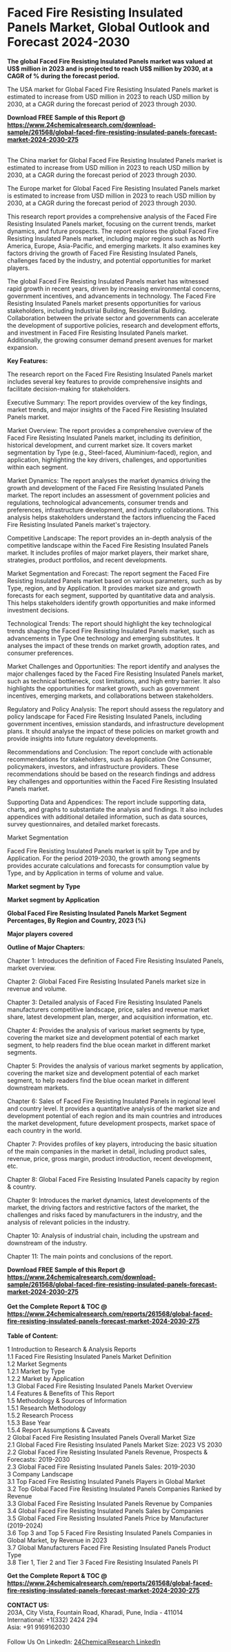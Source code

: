 <h1>Faced Fire Resisting Insulated Panels Market, Global Outlook and Forecast 2024-2030</h1><p><strong>The global Faced Fire Resisting Insulated Panels market was valued at US$ million in 2023 and is projected to reach US$ million by 2030, at a CAGR of % during the forecast period.</strong></p><p>
</p><p>The USA market for Global Faced Fire Resisting Insulated Panels market is estimated to increase from USD million in 2023 to reach USD million by 2030, at a CAGR during the forecast period of 2023 through 2030.</p><div><b>Download FREE Sample of this Report @ 
            <a href="https://www.24chemicalresearch.com/download-sample/261568/global-faced-fire-resisting-insulated-panels-forecast-market-2024-2030-275">
            https://www.24chemicalresearch.com/download-sample/261568/global-faced-fire-resisting-insulated-panels-forecast-market-2024-2030-275</a></b></div><br><p>
</p><p>The China market for Global Faced Fire Resisting Insulated Panels market is estimated to increase from USD million in 2023 to reach USD million by 2030, at a CAGR during the forecast period of 2023 through 2030.</p><p>
</p><p>The Europe market for Global Faced Fire Resisting Insulated Panels market is estimated to increase from USD million in 2023 to reach USD million by 2030, at a CAGR during the forecast period of 2023 through 2030.</p><p>
</p><p>This research report provides a comprehensive analysis of the Faced Fire Resisting Insulated Panels market, focusing on the current trends, market dynamics, and future prospects. The report explores the global Faced Fire Resisting Insulated Panels market, including major regions such as North America, Europe, Asia-Pacific, and emerging markets. It also examines key factors driving the growth of Faced Fire Resisting Insulated Panels, challenges faced by the industry, and potential opportunities for market players.</p><p>
The global Faced Fire Resisting Insulated Panels market has witnessed rapid growth in recent years, driven by increasing environmental concerns, government incentives, and advancements in technology. The Faced Fire Resisting Insulated Panels market presents opportunities for various stakeholders, including Industrial Building, Residential Building. Collaboration between the private sector and governments can accelerate the development of supportive policies, research and development efforts, and investment in Faced Fire Resisting Insulated Panels market. Additionally, the growing consumer demand present avenues for market expansion.</p><p>
<strong>Key Features:</strong></p><p>
The research report on the Faced Fire Resisting Insulated Panels market includes several key features to provide comprehensive insights and facilitate decision-making for stakeholders.</p><p>
Executive Summary: The report provides overview of the key findings, market trends, and major insights of the Faced Fire Resisting Insulated Panels market.</p><p>
Market Overview: The report provides a comprehensive overview of the Faced Fire Resisting Insulated Panels market, including its definition, historical development, and current market size. It covers market segmentation by Type (e.g., Steel-faced, Aluminium-faced), region, and application, highlighting the key drivers, challenges, and opportunities within each segment.</p><p>
Market Dynamics: The report analyses the market dynamics driving the growth and development of the Faced Fire Resisting Insulated Panels market. The report includes an assessment of government policies and regulations, technological advancements, consumer trends and preferences, infrastructure development, and industry collaborations. This analysis helps stakeholders understand the factors influencing the Faced Fire Resisting Insulated Panels market's trajectory.</p><p>
Competitive Landscape: The report provides an in-depth analysis of the competitive landscape within the Faced Fire Resisting Insulated Panels market. It includes profiles of major market players, their market share, strategies, product portfolios, and recent developments.</p><p>
Market Segmentation and Forecast: The report segment the Faced Fire Resisting Insulated Panels market based on various parameters, such as by Type, region, and by Application. It provides market size and growth forecasts for each segment, supported by quantitative data and analysis. This helps stakeholders identify growth opportunities and make informed investment decisions.</p><p>
Technological Trends: The report should highlight the key technological trends shaping the Faced Fire Resisting Insulated Panels market, such as advancements in Type One technology and emerging substitutes. It analyses the impact of these trends on market growth, adoption rates, and consumer preferences.</p><p>
Market Challenges and Opportunities: The report identify and analyses the major challenges faced by the Faced Fire Resisting Insulated Panels market, such as technical bottleneck, cost limitations, and high entry barrier. It also highlights the opportunities for market growth, such as government incentives, emerging markets, and collaborations between stakeholders.</p><p>
Regulatory and Policy Analysis: The report should assess the regulatory and policy landscape for Faced Fire Resisting Insulated Panels, including government incentives, emission standards, and infrastructure development plans. It should analyse the impact of these policies on market growth and provide insights into future regulatory developments.</p><p>
Recommendations and Conclusion: The report conclude with actionable recommendations for stakeholders, such as Application One Consumer, policymakers, investors, and infrastructure providers. These recommendations should be based on the research findings and address key challenges and opportunities within the Faced Fire Resisting Insulated Panels market.</p><p>
Supporting Data and Appendices: The report include supporting data, charts, and graphs to substantiate the analysis and findings. It also includes appendices with additional detailed information, such as data sources, survey questionnaires, and detailed market forecasts.</p><p>
Market Segmentation</p><p>
Faced Fire Resisting Insulated Panels market is split by Type and by Application. For the period 2019-2030, the growth among segments provides accurate calculations and forecasts for consumption value by Type, and by Application in terms of volume and value.</p><p>
<strong>Market segment by Type</strong></p><p>
</p><p>
<strong>Market segment by Application</strong></p><p>
</p><p>
<strong>Global Faced Fire Resisting Insulated Panels Market Segment Percentages, By Region and Country, 2023 (%)</strong></p><p>
</p><p>
<strong>Major players covered</strong></p><p>
</p><p>
</p><p><strong>Outline of Major Chapters:</strong></p><p>
Chapter 1: Introduces the definition of Faced Fire Resisting Insulated Panels, market overview.</p><p>
Chapter 2: Global Faced Fire Resisting Insulated Panels market size in revenue and volume.</p><p>
Chapter 3: Detailed analysis of Faced Fire Resisting Insulated Panels manufacturers competitive landscape, price, sales and revenue market share, latest development plan, merger, and acquisition information, etc.</p><p>
Chapter 4: Provides the analysis of various market segments by type, covering the market size and development potential of each market segment, to help readers find the blue ocean market in different market segments.</p><p>
Chapter 5: Provides the analysis of various market segments by application, covering the market size and development potential of each market segment, to help readers find the blue ocean market in different downstream markets.</p><p>
Chapter 6: Sales of Faced Fire Resisting Insulated Panels in regional level and country level. It provides a quantitative analysis of the market size and development potential of each region and its main countries and introduces the market development, future development prospects, market space of each country in the world.</p><p>
Chapter 7: Provides profiles of key players, introducing the basic situation of the main companies in the market in detail, including product sales, revenue, price, gross margin, product introduction, recent development, etc.</p><p>
Chapter 8: Global Faced Fire Resisting Insulated Panels capacity by region &amp; country.</p><p>
Chapter 9: Introduces the market dynamics, latest developments of the market, the driving factors and restrictive factors of the market, the challenges and risks faced by manufacturers in the industry, and the analysis of relevant policies in the industry.</p><p>
Chapter 10: Analysis of industrial chain, including the upstream and downstream of the industry.</p><p>
Chapter 11: The main points and conclusions of the report.</p><div><b>Download FREE Sample of this Report @ 
            <a href="https://www.24chemicalresearch.com/download-sample/261568/global-faced-fire-resisting-insulated-panels-forecast-market-2024-2030-275">
            https://www.24chemicalresearch.com/download-sample/261568/global-faced-fire-resisting-insulated-panels-forecast-market-2024-2030-275</a></b></div><br><div><b>Get the Complete Report & TOC @ 
            <a href="https://www.24chemicalresearch.com/reports/261568/global-faced-fire-resisting-insulated-panels-forecast-market-2024-2030-275">
            https://www.24chemicalresearch.com/reports/261568/global-faced-fire-resisting-insulated-panels-forecast-market-2024-2030-275</a></b></div><br>
            <b>Table of Content:</b><p>1 Introduction to Research & Analysis Reports<br />
    1.1 Faced Fire Resisting Insulated Panels Market Definition<br />
    1.2 Market Segments<br />
        1.2.1 Market by Type<br />
        1.2.2 Market by Application<br />
    1.3 Global Faced Fire Resisting Insulated Panels Market Overview<br />
    1.4 Features & Benefits of This Report<br />
    1.5 Methodology & Sources of Information<br />
        1.5.1 Research Methodology<br />
        1.5.2 Research Process<br />
        1.5.3 Base Year<br />
        1.5.4 Report Assumptions & Caveats<br />
2 Global Faced Fire Resisting Insulated Panels Overall Market Size<br />
    2.1 Global Faced Fire Resisting Insulated Panels Market Size: 2023 VS 2030<br />
    2.2 Global Faced Fire Resisting Insulated Panels Revenue, Prospects & Forecasts: 2019-2030<br />
    2.3 Global Faced Fire Resisting Insulated Panels Sales: 2019-2030<br />
3 Company Landscape<br />
    3.1 Top Faced Fire Resisting Insulated Panels Players in Global Market<br />
    3.2 Top Global Faced Fire Resisting Insulated Panels Companies Ranked by Revenue<br />
    3.3 Global Faced Fire Resisting Insulated Panels Revenue by Companies<br />
    3.4 Global Faced Fire Resisting Insulated Panels Sales by Companies<br />
    3.5 Global Faced Fire Resisting Insulated Panels Price by Manufacturer (2019-2024)<br />
    3.6 Top 3 and Top 5 Faced Fire Resisting Insulated Panels Companies in Global Market, by Revenue in 2023<br />
    3.7 Global Manufacturers Faced Fire Resisting Insulated Panels Product Type<br />
    3.8 Tier 1, Tier 2 and Tier 3 Faced Fire Resisting Insulated Panels Pl</p><div><b>Get the Complete Report & TOC @ 
            <a href="https://www.24chemicalresearch.com/reports/261568/global-faced-fire-resisting-insulated-panels-forecast-market-2024-2030-275">
            https://www.24chemicalresearch.com/reports/261568/global-faced-fire-resisting-insulated-panels-forecast-market-2024-2030-275</a></b></div><br><b>CONTACT US:</b><br>
            203A, City Vista, Fountain Road, Kharadi, Pune, India - 411014<br>
            International: +1(332) 2424 294<br>
            Asia: +91 9169162030 <br><br>
            Follow Us On LinkedIn: <a href="https://www.linkedin.com/company/24chemicalresearch/">24ChemicalResearch LinkedIn</a>